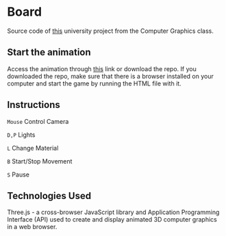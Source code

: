 # Board

Source code of [this](http://web.tecnico.ulisboa.pt/~ist186512/projects/board/) university project from the Computer Graphics class. 

## Start the animation

Access the animation through [this](http://web.tecnico.ulisboa.pt/~ist186512/projects/board/) link or download the repo.
If you downloaded the repo, make sure that there is a browser installed on your computer and start the game by running the HTML file with it.

## Instructions

```Mouse``` Control Camera

```D,P``` Lights

```L``` Change Material

```B``` Start/Stop Movement

```S``` Pause

## Technologies Used

Three.js - a cross-browser JavaScript library and Application Programming Interface (API) used to create and display animated 3D computer graphics in a web browser. 
